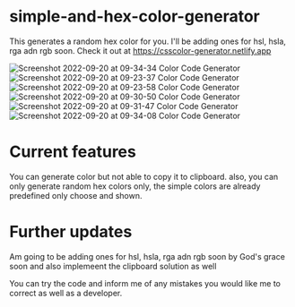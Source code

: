 # simple-and-hex-color-generator
This generates a random hex color for you. I'll be adding ones for hsl, hsla, rga adn rgb soon. Check it out at https://csscolor-generator.netlify.app


![Screenshot 2022-09-20 at 09-34-34 Color Code Generator](https://user-images.githubusercontent.com/91544648/191261161-a5835da6-c215-4756-b36f-791cd1355ea4.png)
![Screenshot 2022-09-20 at 09-23-37 Color Code Generator](https://user-images.githubusercontent.com/91544648/191261177-abe96ff4-6afa-4bac-a3dc-fa1b2f36e1da.png)
![Screenshot 2022-09-20 at 09-23-58 Color Code Generator](https://user-images.githubusercontent.com/91544648/191261179-4eeb4cdc-9f43-44be-bedf-cfabf78c3d4f.png)
![Screenshot 2022-09-20 at 09-30-50 Color Code Generator](https://user-images.githubusercontent.com/91544648/191261182-d0a30f61-4c13-44aa-8f90-4b68322e6edb.png)
![Screenshot 2022-09-20 at 09-31-47 Color Code Generator](https://user-images.githubusercontent.com/91544648/191261184-7daeaed5-1fc6-49c0-901a-faec98fac4ac.png)
![Screenshot 2022-09-20 at 09-34-08 Color Code Generator](https://user-images.githubusercontent.com/91544648/191261189-3180e23c-bcdb-40f6-b492-b3f4e1656e70.png)


# Current features

You can generate color but not able to copy it to clipboard. also, you can only generate random hex colors only, the simple colors are already predefined only choose and shown.

# Further updates

Am going to be adding ones for hsl, hsla, rga adn rgb soon by God's grace soon and 
also implemeent the clipboard solution as well

You can try the code and inform me of any mistakes you would like me to correct as well as a developer.
